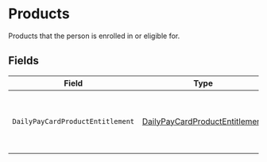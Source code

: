 # Products

Products that the person is enrolled in or eligible for.



## Fields

| Field                                                                                       | Type                                                                                        | Required                                                                                    | Description                                                                                 |
| ------------------------------------------------------------------------------------------- | ------------------------------------------------------------------------------------------- | ------------------------------------------------------------------------------------------- | ------------------------------------------------------------------------------------------- |
| `DailyPayCardProductEntitlement`                                                            | [DailyPayCardProductEntitlement](../../Models/Components/DailyPayCardProductEntitlement.md) | :heavy_check_mark:                                                                          | The DailyPay Visa®️ Prepaid Card program.<br/>                                              |